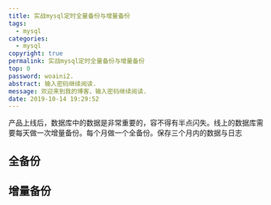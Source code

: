 ```yaml
---
title: 实战mysql定时全量备份与增量备份
tags:
  - mysql
categories:
  - mysql
copyright: true
permalink: 实战mysql定时全量备份与增量备份
top: 0
password: woaini2.
abstract: 输入密码继续阅读.
message: 欢迎来到我的博客，输入密码继续阅读.
date: 2019-10-14 19:29:52
---
```


产品上线后，数据库中的数据是非常重要的，容不得有半点闪失。线上的数据库需要每天做一次增量备份。每个月做一个全备份。保存三个月内的数据与日志
<!--more-->

## 全备份



## 增量备份


